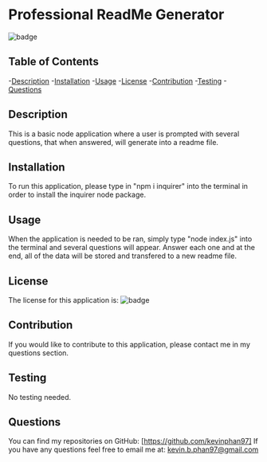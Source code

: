 # Professional ReadMe Generator

  ![badge](https://img.shields.io/badge/License--blue)

  ## Table of Contents
  -[Description](#description)
  -[Installation](#installation)
  -[Usage](#usage)
  -[License](#license)
  -[Contribution](#contribution)
  -[Testing](#testing)
  -[Questions](#questions)

  ## Description
  This is a basic node application where a user is prompted with several questions, that when answered, will generate into a readme file.

  ## Installation
  To run this application, please type in "npm i inquirer" into the terminal in order to install the inquirer node package.

  ## Usage
  When the application is needed to be ran, simply type "node index.js" into the terminal and several questions will appear. Answer each one and at the end, all of the data will be stored and transfered to a new readme file.

  ## License
  The license for this application is: ![badge](https://img.shields.io/badge/License--blue)

  ## Contribution
  If you would like to contribute to this application, please contact me in my questions section.

  ## Testing
  No testing needed.

  ## Questions
  You can find my repositories on GitHub: [https://github.com/kevinphan97]
  If you have any questions feel free to email me at: kevin.b.phan97@gmail.com
